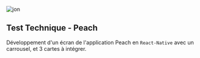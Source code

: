 
![jon](https://github.com/user-attachments/assets/5c1d0839-b11a-4dc9-98ab-b039ebb229cc)

## Test Technique - Peach

Développement d'un écran de l'application Peach en `React-Native` avec un carrousel, et 3 cartes à intégrer.
